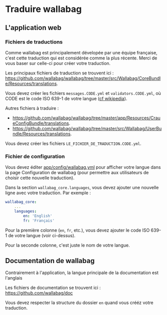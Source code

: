 Traduire wallabag
=================

L'application web
-----------------

### Fichiers de traductions

<div class="admonition note">

Comme wallabag est principalement dévelopée par une équipe française,
c'est cette traduction qui est considérée comme la plus récente. Merci
de vous baser sur celle-ci pour créer votre traduction.

</div>

Les principaux fichiers de traduction se trouvent ici :
<https://github.com/wallabag/wallabag/tree/master/src/Wallabag/CoreBundle/Resources/translations>.

Vous devez créer les fichiers `messages.CODE.yml` et
`validators.CODE.yml`, où CODE est le code ISO 639-1 de votre langue
([cf
wikipedia](https://fr.wikipedia.org/wiki/Liste_des_codes_ISO_639-1)).

Autres fichiers à traduire :

-   <https://github.com/wallabag/wallabag/tree/master/app/Resources/CraueConfigBundle/translations>.
-   <https://github.com/wallabag/wallabag/tree/master/src/Wallabag/UserBundle/Resources/translations>.

Vous devez créer les fichiers `LE_FICHIER_DE_TRADUCTION.CODE.yml`.

### Fichier de configuration

Vous devez éditer
[app/config/wallabag.yml](https://github.com/wallabag/wallabag/blob/master/app/config/wallabag.yml)
pour afficher votre langue dans la page Configuration de wallabag (pour
permettre aux utilisateurs de choisir cette nouvelle traduction).

Dans la section `wallabag_core.languages`, vous devez ajouter une
nouvelle ligne avec votre traduction. Par exemple :

```yaml
wallabag_core:
    ...
    languages:
        en: 'English'
        fr: 'Français'
```

Pour la première colonne (`en`, `fr`, etc.), vous devez ajouter le code
ISO 639-1 de votre langue (voir ci-dessus).

Pour la seconde colonne, c'est juste le nom de votre langue.

Documentation de wallabag
-------------------------

<div class="admonition note">

Contrairement à l'application, la langue principale de la documentation
est l'anglais

</div>

Les fichiers de documentation se trouvent ici :
<https://github.com/wallabag/doc>

Vous devez respecter la structure du dossier `en` quand vous crééz votre
traduction.

